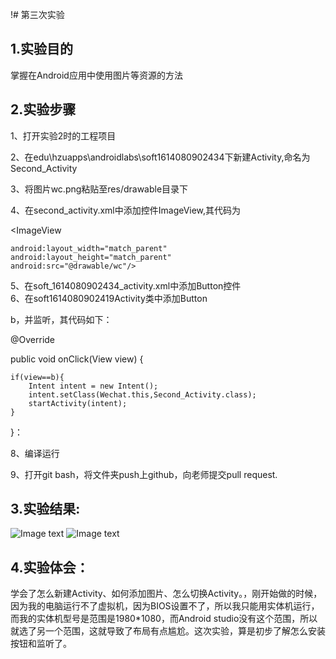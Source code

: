 
!# 第三次实验  
## 1.实验目的  
掌握在Android应用中使用图片等资源的方法  
## 2.实验步骤  

1、打开实验2时的工程项目 

2、在edu\hzuapps\androidlabs\soft1614080902434下新建Activity,命名为Second_Activity  

3、将图片wc.png粘贴至res/drawable目录下 

4、在second_activity.xml中添加控件ImageView,其代码为

<ImageView   

    android:layout_width="match_parent"  
    android:layout_height="match_parent"
    android:src="@drawable/wc"/> 
    
5、在soft_1614080902434_activity.xml中添加Button控件  
6、在soft1614080902419Activity类中添加Button


b，并监听，其代码如下： 

@Override  

public void onClick(View view) {  

    if(view==b){
        Intent intent = new Intent();
        intent.setClass(Wechat.this,Second_Activity.class);
        startActivity(intent);
    }
}：  

8、编译运行  

9、打开git bash，将文件夹push上github，向老师提交pull request.  

## 3.实验结果:  
![Image text](https://github.com/Min4396/android-labs-2018/blob/master/soft1614080902434/3.1.png)
![Image text](https://github.com/Min4396/android-labs-2018/blob/master/soft1614080902434/3.0.png)

## 4.实验体会：  
 学会了怎么新建Activity、如何添加图片、怎么切换Activity。，刚开始做的时候，因为我的电脑运行不了虚拟机，因为BIOS设置不了，所以我只能用实体机运行，而我的实体机型号是范围是1980*1080，而Android studio没有这个范围，所以就选了另一个范围，这就导致了布局有点尴尬。这次实验，算是初步了解怎么安装按钮和监听了。
